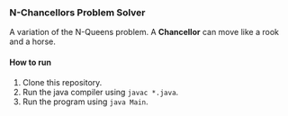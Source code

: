 ### N-Chancellors Problem Solver
A variation of the N-Queens problem. A **Chancellor** can move like a rook and a horse. 

#### How to run 
1. Clone this repository.
2. Run the java compiler using `javac *.java`. 
3. Run the program using `java Main`. 
